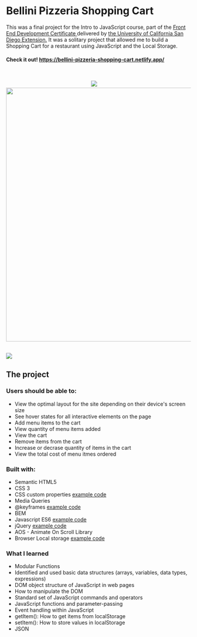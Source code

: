 # Bellini Pizzeria Shopping Cart
This was a final project for the Intro to JavaScript course, part of the <a href="https://extension.ucsd.edu/courses-and-programs/front-end-development"> Front End Development Certificate </a> delivered by <a href="https://ucsd.edu/"> the University of California San Diego Extension.</a> It was a solitary project that allowed me to build a Shopping Cart for a restaurant using JavaScript and the Local Storage.
#### Check it out! https://bellini-pizzeria-shopping-cart.netlify.app/

<br />

<p align="center">
  <img src="https://user-images.githubusercontent.com/84801660/151803833-3f4ed952-0ae0-4a2d-b886-e9a039785cc0.JPG"> &nbsp &nbsp &nbsp
  <img src="https://user-images.githubusercontent.com/84801660/151803784-281eda08-b56f-4ea9-a893-8215e5b6b8f6.JPG" height="690">
</p>

<br />

<img src="https://user-images.githubusercontent.com/84801660/151803814-1dff57ba-d3e1-4771-917a-5878bdf532df.JPG">

## The project 

### Users should be able to:

- View the optimal layout for the site depending on their device's screen size
- See hover states for all interactive elements on the page
- Add menu items to the cart
- View quantity of menu items added 
- View the cart
- Remove items from the cart
- Increase or decrase quantity of items in the cart
- View the total cost of menu itmes ordered

### Built with:
- Semantic HTML5
- CSS 3
- CSS custom properties <a href="https://github.com/JimeBlue/Bellini-pizzeria-shopping-cart/blob/7fd4992011fa066ae36ee65705b66f1fc9276a15/css/style.css#L1-L5"> example code </a>
- Media Queries
- @keyframes <a href="https://github.com/JimeBlue/Bellini-pizzeria-shopping-cart/blob/7fd4992011fa066ae36ee65705b66f1fc9276a15/css/style.css#L517-L527"> example code </a>
- BEM
- Javascript ES6 <a href="https://github.com/JimeBlue/Bellini-pizzeria-shopping-cart/blob/7fd4992011fa066ae36ee65705b66f1fc9276a15/js/cart.js#L92"> example code </a>
- jQuery <a href="https://github.com/JimeBlue/Bellini-pizzeria-shopping-cart/blob/7fd4992011fa066ae36ee65705b66f1fc9276a15/js/main.js#L17-L25"> example code </a>
- AOS  - Animate On Scroll Library
- Browser Local storage <a href="https://github.com/JimeBlue/Bellini-pizzeria-shopping-cart/blob/7fd4992011fa066ae36ee65705b66f1fc9276a15/js/cart.js#L166"> example code </a>

### What I learned
-	Modular Functions
-	Identified and used basic data structures (arrays, variables, data types, expressions)
-	DOM object structure of JavaScript in web pages
-	How to manipulate the DOM
-	Standard set of JavaScript commands and operators
-	JavaScript functions and parameter-passing
-	Event handling within JavaScript
-	getItem(): How to get items from localStorage
-	setItem(): How to store values in localStorage
-	JSON











